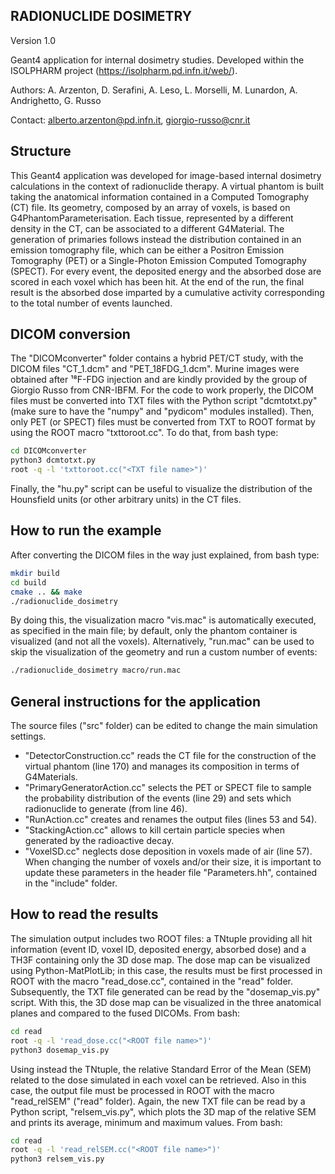##  RADIONUCLIDE DOSIMETRY

Version 1.0

Geant4 application for internal dosimetry studies.
Developed within the ISOLPHARM project (https://isolpharm.pd.infn.it/web/).

Authors: A. Arzenton, D. Serafini, A. Leso, L. Morselli, M. Lunardon, A.
Andrighetto, G. Russo

Contact: alberto.arzenton@pd.infn.it, giorgio-russo@cnr.it


## Structure

This Geant4 application was developed for image-based internal dosimetry
calculations in the context of radionuclide therapy.
A virtual phantom is built taking the anatomical information contained in a
Computed Tomography (CT) file. Its geometry, composed by an array of voxels, is
based on G4PhantomParameterisation. Each tissue, represented by a different
density in the CT, can be associated to a different G4Material.
The generation of primaries follows instead the distribution contained in an
emission tomography file, which can be either a Positron Emission Tomography
(PET) or a Single-Photon Emission Computed Tomography (SPECT).
For every event, the deposited energy and the absorbed dose are scored in each
voxel which has been hit. At the end of the run, the final result is the
absorbed dose imparted by a cumulative activity corresponding to the total
number of events launched.


## DICOM conversion

The "DICOMconverter" folder contains a hybrid PET/CT study, with the DICOM files
"CT_1.dcm" and "PET_18FDG_1.dcm". Murine images were obtained after ¹⁸F-FDG
injection and are kindly provided by the group of Giorgio Russo from CNR-IBFM.
For the code to work properly, the DICOM files must be converted into TXT files
with the Python script "dcmtotxt.py" (make sure to have the "numpy" and
"pydicom" modules installed). Then, only PET (or SPECT) files must be converted
from TXT to ROOT format by using the ROOT macro "txttoroot.cc". To do that, from
bash type:

````bash
cd DICOMconverter
python3 dcmtotxt.py
root -q -l 'txttoroot.cc("<TXT file name>")'
````

Finally, the "hu.py" script can be useful to visualize the distribution of the
Hounsfield units (or other arbitrary units) in the CT files.


## How to run the example

After converting the DICOM files in the way just explained, from bash type:

````bash
mkdir build
cd build
cmake .. && make
./radionuclide_dosimetry
````

By doing this, the visualization macro "vis.mac" is automatically executed, as
specified in the main file; by default, only the phantom container is visualized
(and not all the voxels). Alternatively, "run.mac" can be used to skip the
visualization of the geometry and run a custom number of events:

````bash
./radionuclide_dosimetry macro/run.mac
````


## General instructions for the application

The source files ("src" folder) can be edited to change the main simulation
settings.
- "DetectorConstruction.cc" reads the CT file for the construction of the virtual
phantom (line 170) and manages its composition in terms of G4Materials.
- "PrimaryGeneratorAction.cc" selects the PET or SPECT file to sample the
probability distribution of the events (line 29) and sets which radionuclide to
generate (from line 46).
- "RunAction.cc" creates and renames the output files (lines 53 and 54).
- "StackingAction.cc" allows to kill certain particle species when generated by
the radioactive decay.
- "VoxelSD.cc" neglects dose deposition in voxels made of air (line 57).
When changing the number of voxels and/or their size, it is important to update
these parameters in the header file "Parameters.hh", contained in the "include"
folder.


## How to read the results

The simulation output includes two ROOT files: a TNtuple providing all hit
information (event ID, voxel ID, deposited energy, absorbed dose) and a TH3F
containing only the 3D dose map.
The dose map can be visualized using Python-MatPlotLib; in this case, the
results must be first processed in ROOT with the macro "read_dose.cc", contained
in the "read" folder. Subsequently, the TXT file generated can be read by the
"dosemap_vis.py" script. With this, the 3D dose map can be visualized in the
three anatomical planes and compared to the fused DICOMs. From bash:

````bash
cd read
root -q -l 'read_dose.cc("<ROOT file name>")'
python3 dosemap_vis.py
````

Using instead the TNtuple, the relative Standard Error of the Mean (SEM) related
to the dose simulated in each voxel can be retrieved. Also in this case,
the output file must be processed in ROOT with the macro "read_relSEM" ("read"
folder). Again, the new TXT file can be read by a Python script,
"relsem_vis.py", which plots the 3D map of the relative SEM and prints its
average, minimum and maximum values. From bash:

````bash
cd read
root -q -l 'read_relSEM.cc("<ROOT file name>")'
python3 relsem_vis.py
````
